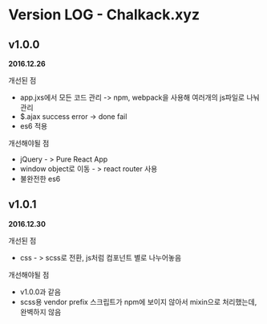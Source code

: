 # Version LOG - Chalkack.xyz

## v1.0.0
**2016.12.26**

개선된 점
- app.jxs에서 모든 코드 관리 ->  npm, webpack을 사용해 여러개의 js파일로 나눠 관리
- $.ajax success error -> done fail
- es6 적용

개선해야될 점
- jQuery - > Pure React App
- window object로 이동 - > react router 사용
- 불완전한 es6

## v1.0.1
**2016.12.30**

개선된 점
- css - > scss로 전환, js처럼 컴포넌트 별로 나누어놓음

개선해야될 점
- v1.0.0과 같음
- scss용 vendor prefix 스크립트가 npm에 보이지 않아서 mixin으로 처리했는데, 완벽하지 않음
